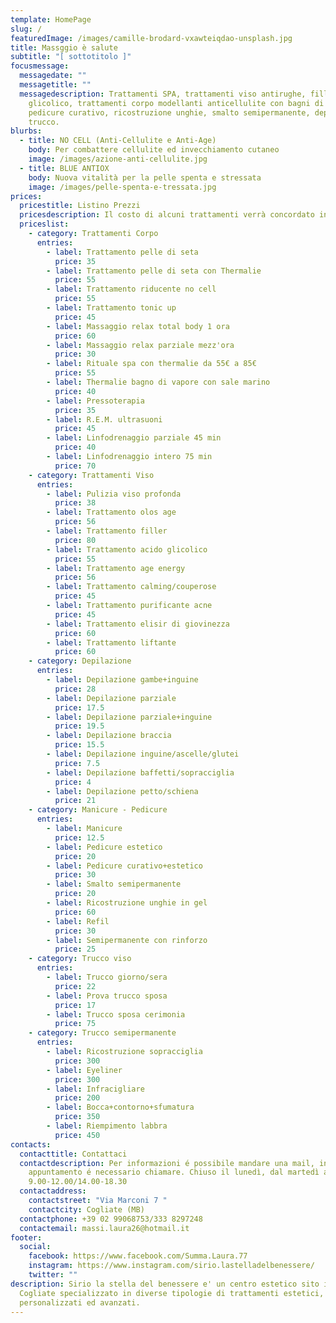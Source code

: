 ```yaml
---
template: HomePage
slug: /
featuredImage: /images/camille-brodard-vxawteiqdao-unsplash.jpg
title: Massggio è salute
subtitle: "[ sottotitolo ]"
focusmessage:
  messagedate: ""
  messagetitle: ""
  messagedescription: Trattamenti SPA, trattamenti viso antirughe, filler, acido
    glicolico, trattamenti corpo modellanti anticellulite con bagni di vapore,
    pedicure curativo, ricostruzione unghie, smalto semipermanente, depilazione,
    trucco.
blurbs:
  - title: NO CELL (Anti-Cellulite e Anti-Age)
    body: Per combattere cellulite ed invecchiamento cutaneo
    image: /images/azione-anti-cellulite.jpg
  - title: BLUE ANTIOX
    body: Nuova vitalità per la pelle spenta e stressata
    image: /images/pelle-spenta-e-tressata.jpg
prices:
  pricestitle: Listino Prezzi
  pricesdescription: Il costo di alcuni trattamenti verrà concordato in negozio con il cliente.
  priceslist:
    - category: Trattamenti Corpo
      entries:
        - label: Trattamento pelle di seta
          price: 35
        - label: Trattamento pelle di seta con Thermalie
          price: 55
        - label: Trattamento riducente no cell
          price: 55
        - label: Trattamento tonic up
          price: 45
        - label: Massaggio relax total body 1 ora
          price: 60
        - label: Massaggio relax parziale mezz'ora
          price: 30
        - label: Rituale spa con thermalie da 55€ a 85€
          price: 55
        - label: Thermalie bagno di vapore con sale marino
          price: 40
        - label: Pressoterapia
          price: 35
        - label: R.E.M. ultrasuoni
          price: 45
        - label: Linfodrenaggio parziale 45 min
          price: 40
        - label: Linfodrenaggio intero 75 min
          price: 70
    - category: Trattamenti Viso
      entries:
        - label: Pulizia viso profonda
          price: 38
        - label: Trattamento olos age
          price: 56
        - label: Trattamento filler
          price: 80
        - label: Trattamento acido glicolico
          price: 55
        - label: Trattamento age energy
          price: 56
        - label: Trattamento calming/couperose
          price: 45
        - label: Trattamento purificante acne
          price: 45
        - label: Trattamento elisir di giovinezza
          price: 60
        - label: Trattamento liftante
          price: 60
    - category: Depilazione
      entries:
        - label: Depilazione gambe+inguine
          price: 28
        - label: Depilazione parziale
          price: 17.5
        - label: Depilazione parziale+inguine
          price: 19.5
        - label: Depilazione braccia
          price: 15.5
        - label: Depilazione inguine/ascelle/glutei
          price: 7.5
        - label: Depilazione baffetti/sopracciglia
          price: 4
        - label: Depilazione petto/schiena
          price: 21
    - category: Manicure - Pedicure
      entries:
        - label: Manicure
          price: 12.5
        - label: Pedicure estetico
          price: 20
        - label: Pedicure curativo+estetico
          price: 30
        - label: Smalto semipermanente
          price: 20
        - label: Ricostruzione unghie in gel
          price: 60
        - label: Refil
          price: 30
        - label: Semipermanente con rinforzo
          price: 25
    - category: Trucco viso
      entries:
        - label: Trucco giorno/sera
          price: 22
        - label: Prova trucco sposa
          price: 17
        - label: Trucco sposa cerimonia
          price: 75
    - category: Trucco semipermanente
      entries:
        - label: Ricostruzione sopracciglia
          price: 300
        - label: Eyeliner
          price: 300
        - label: Infracigliare
          price: 200
        - label: Bocca+contorno+sfumatura
          price: 350
        - label: Riempimento labbra
          price: 450
contacts:
  contacttitle: Contattaci
  contactdescription: Per informazioni é possibile mandare una mail, invece per
    appuntamento é necessario chiamare. Chiuso il lunedì, dal martedì al sabato
    9.00-12.00/14.00-18.30
  contactaddress:
    contactstreet: "Via Marconi 7 "
    contactcity: Cogliate (MB)
  contactphone: +39 02 99068753/333 8297248
  contactemail: massi.laura26@hotmail.it
footer:
  social:
    facebook: https://www.facebook.com/Summa.Laura.77
    instagram: https://www.instagram.com/sirio.lastelladelbenessere/
    twitter: ""
description: Sirio la stella del benessere e' un centro estetico sito in
  Cogliate specializzato in diverse tipologie di trattamenti estetici,
  personalizzati ed avanzati.
---
```

